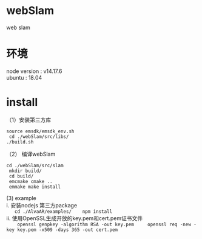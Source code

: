 # webSlam
web slam 
# 环境   
node version :  v14.17.6    
ubuntu : 18.04     
#  install     
（1）安装第三方库    
```
source emsdk/emsdk_env.sh    
 cd ./webSlam/src/libs/   
./build.sh  
```     
（2） 编译webSlam     

``` 
cd ./webSlam/src/slam   
 mkdir build/   
 cd build/    
 emcmake cmake ..    
 emmake make install  
```
(3)  example    
     i. 安装nodejs 第三方package     
     ```   
     cd ./AlvaAR/examples/   
     npm install    
     ```    
     ii. 使用OpenSSL生成开放的key.pem和cert.pem证书文件    
      ```    
       openssl genpkey -algorithm RSA -out key.pem    
       openssl req -new -key key.pem -x509 -days 365 -out cert.pem     
      ```   
